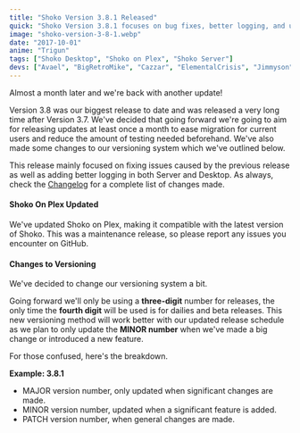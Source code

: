 ```yaml
---
title: "Shoko Version 3.8.1 Released"
quick: "Shoko Version 3.8.1 focuses on bug fixes, better logging, and updates to Shoko on Plex."
image: "shoko-version-3-8-1.webp"
date: "2017-10-01"
anime: "Trigun"
tags: ["Shoko Desktop", "Shoko on Plex", "Shoko Server"]
devs: ["Avael", "BigRetroMike", "Cazzar", "ElementalCrisis", "Jimmyson", "MaxPiva", "Netsplite", "RandRandom"]
---
```


Almost a month later and we're back with another update!

Version 3.8 was our biggest release to date and was released a very long time after Version 3.7. We've decided that going forward we're going to aim for releasing updates at least once a month to ease migration for current users and reduce the amount of testing needed beforehand. We've also made some changes to our versioning system which we've outlined below.

This release mainly focused on fixing issues caused by the previous release as well as adding better logging in both Server and Desktop. As always, check the [Changelog](https://docs.shokoanime.com/changelog.html) for a complete list of changes made.

#### Shoko On Plex Updated

We've updated Shoko on Plex, making it compatible with the latest version of Shoko. This was a maintenance release, so please report any issues you encounter on GitHub.

#### Changes to Versioning

We've decided to change our versioning system a bit.

Going forward we'll only be using a **three-digit** number for releases, the only time the **fourth digit** will be used is for dailies and beta releases. This new versioning method will work better with our updated release schedule as we plan to only update the **MINOR number** when we've made a big change or introduced a new feature.

For those confused, here's the breakdown.

**Example: 3.8.1**

- MAJOR version number, only updated when significant changes are made.
- MINOR version number, updated when a significant feature is added.
- PATCH version number, when general changes are made.

